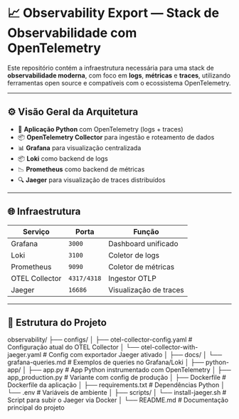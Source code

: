 # 📈 Observability Export — Stack de Observabilidade com OpenTelemetry

Este repositório contém a infraestrutura necessária para uma stack de **observabilidade moderna**, com foco em **logs**, **métricas** e **traces**, utilizando ferramentas open source e compatíveis com o ecossistema OpenTelemetry.

---

## ⚙️ Visão Geral da Arquitetura

- 🐍 **Aplicação Python** com OpenTelemetry (logs + traces)
- 📦 **OpenTelemetry Collector** para ingestão e roteamento de dados
- 📊 **Grafana** para visualização centralizada
- 📦 **Loki** como backend de logs
- 📉 **Prometheus** como backend de métricas
- 🔍 **Jaeger** para visualização de traces distribuídos

---

## 🌐 Infraestrutura

| Serviço         | Porta  | Função                     |
|-----------------|--------|----------------------------|
| Grafana         | `3000` | Dashboard unificado        |
| Loki            | `3100` | Coletor de logs            |
| Prometheus      | `9090` | Coletor de métricas        |
| OTEL Collector  | `4317/4318` | Ingestor OTLP         |
| Jaeger          | `16686` | Visualização de traces     |

---

## 📁 Estrutura do Projeto

observability/
├── configs/
│ ├── otel-collector-config.yaml # Configuração atual do OTEL Collector
│ └── otel-collector-with-jaeger.yaml # Config com exportador Jaeger ativado
│
├── docs/
│ └── grafana-queries.md # Exemplos de queries no Grafana/Loki
│
├── python-app/
│ ├── app.py # App Python instrumentado com OpenTelemetry
│ ├── app_production.py # Variante com config de produção
│ ├── Dockerfile # Dockerfile da aplicação
│ ├── requirements.txt # Dependências Python
│ └── .env # Variáveis de ambiente
│
├── scripts/
│ └── install-jaeger.sh # Script para subir o Jaeger via Docker
│
└── README.md # Documentação principal do projeto
